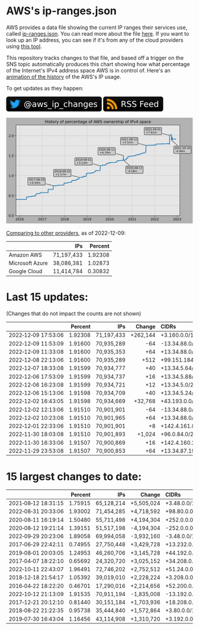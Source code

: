 # AWS's ip-ranges.json

AWS provides a data file showing the current IP ranges their
services use, called [ip-ranges.json](https://ip-ranges.amazonaws.com/ip-ranges.json).
You can read more about the file [here](https://docs.aws.amazon.com/general/latest/gr/aws-ip-ranges.html).
If you want to look up an IP address, you can see if it's from any of the cloud providers using [this tool](https://cloud-ips.s3-us-west-2.amazonaws.com/index.html).

This repository tracks changes to that file, and based off a trigger on the SNS topic 
automatically produces this chart showing how what percentage of the Internet's IPv4 
address space AWS is in control of.  Here's an 
[animation of the history](https://youtu.be/Su25yl7eol8) of the AWS's IP usage.

To get updates as they happen:

[![@aws_ip_changes on twitter](images/twitter_badge.svg)](https://twitter.com/aws_ip_changes) [![RSS Icon](images/rss_badge.svg)](https://raw.githubusercontent.com/seligman/aws-ip-ranges/master/rss.xml)

![History of AWS](history_count.svg)

[Comparing to other providers](https://github.com/seligman/cloud_sizes), as of 2022-12-09:

| | IPs | Percent |
| --- | ---: | ---: |
| Amazon AWS | 71,197,433 | 1.92308 |
| Microsoft Azure | 38,086,381 | 1.02873 |
| Google Cloud | 11,414,784 | 0.30832 |


# Last 15 updates:

(Changes that do not impact the counts are not shown)

| | Percent | IPs | Change | CIDRs |
| :--- | ---: | ---: | ---: | :--- |
| 2022&#8209;12&#8209;09&nbsp;17:53:06 | 1.92308 | 71,197,433 | +262,144 | +3.160.0.0/14 |
| 2022&#8209;12&#8209;09&nbsp;11:53:09 | 1.91600 | 70,935,289 | -64 | -13.34.88.0/26 |
| 2022&#8209;12&#8209;09&nbsp;11:33:08 | 1.91600 | 70,935,353 | +64 | +13.34.88.0/26 |
| 2022&#8209;12&#8209;08&nbsp;22:13:06 | 1.91600 | 70,935,289 | +512 | +99.151.184.0/23 |
| 2022&#8209;12&#8209;07&nbsp;18:33:08 | 1.91599 | 70,934,777 | +40 | +13.34.5.64/29,&nbsp;+13.34.5.96/29,&nbsp;+13.34.5.120/29,&nbsp;... |
| 2022&#8209;12&#8209;06&nbsp;17:53:09 | 1.91599 | 70,934,737 | +16 | +13.34.5.88/29,&nbsp;+13.34.5.84/30,&nbsp;+13.34.5.76/31,&nbsp;... |
| 2022&#8209;12&#8209;06&nbsp;16:23:08 | 1.91599 | 70,934,721 | +12 | +13.34.5.0/29,&nbsp;+13.34.5.8/30 |
| 2022&#8209;12&#8209;06&nbsp;15:13:06 | 1.91598 | 70,934,709 | +40 | +13.34.5.24/29,&nbsp;+13.34.5.32/29,&nbsp;+13.34.5.56/29,&nbsp;... |
| 2022&#8209;12&#8209;02&nbsp;16:43:05 | 1.91598 | 70,934,669 | +32,768 | +43.193.0.0/17 |
| 2022&#8209;12&#8209;02&nbsp;12:13:06 | 1.91510 | 70,901,901 | -64 | -13.34.88.0/26 |
| 2022&#8209;12&#8209;02&nbsp;10:23:08 | 1.91510 | 70,901,965 | +64 | +13.34.88.0/26 |
| 2022&#8209;12&#8209;01&nbsp;22:33:06 | 1.91510 | 70,901,901 | +8 | +142.4.161.8/29 |
| 2022&#8209;11&#8209;30&nbsp;18:03:08 | 1.91510 | 70,901,893 | +1,024 | +96.0.84.0/22 |
| 2022&#8209;11&#8209;30&nbsp;16:33:06 | 1.91507 | 70,900,869 | +16 | +142.4.160.248/29,&nbsp;+142.4.161.0/29 |
| 2022&#8209;11&#8209;29&nbsp;23:53:08 | 1.91507 | 70,900,853 | +64 | +13.34.87.192/26 |


# 15 largest changes to date:

| | Percent | IPs | Change | CIDRs |
| :--- | ---: | ---: | ---: | :--- |
| 2021&#8209;08&#8209;12&nbsp;18:31:15 | 1.75915 | 65,128,214 | +5,505,024 | +3.48.0.0/12,&nbsp;+35.96.0.0/12,&nbsp;+3.152.0.0/13,&nbsp;... |
| 2022&#8209;08&#8209;31&nbsp;20:33:06 | 1.93002 | 71,454,285 | +4,718,592 | +98.80.0.0/12,&nbsp;+184.32.0.0/12,&nbsp;+13.184.0.0/13,&nbsp;... |
| 2020&#8209;08&#8209;11&nbsp;16:19:14 | 1.50480 | 55,711,498 | +4,194,304 | +252.0.0.0/10 |
| 2020&#8209;08&#8209;12&nbsp;19:21:14 | 1.39151 | 51,517,198 | -4,194,304 | -252.0.0.0/10 |
| 2022&#8209;09&#8209;29&nbsp;20:23:06 | 1.89058 | 69,994,058 | -3,932,160 | -3.48.0.0/12,&nbsp;-35.96.0.0/12,&nbsp;-3.240.0.0/13,&nbsp;... |
| 2017&#8209;06&#8209;29&nbsp;22:42:11 | 0.74955 | 27,750,448 | +3,429,728 | +13.232.0.0/13,&nbsp;+34.240.0.0/13,&nbsp;+35.168.0.0/13,&nbsp;... |
| 2019&#8209;08&#8209;01&nbsp;20:03:05 | 1.24953 | 46,260,706 | +3,145,728 | +44.192.0.0/10,&nbsp;-3.192.0.0/12 |
| 2017&#8209;04&#8209;07&nbsp;18:22:10 | 0.65692 | 24,320,720 | +3,025,152 | +34.208.0.0/12,&nbsp;+34.224.0.0/12,&nbsp;+13.58.0.0/15,&nbsp;... |
| 2022&#8209;10&#8209;11&nbsp;22:43:07 | 1.96491 | 72,746,202 | +2,752,512 | +51.24.0.0/13,&nbsp;+57.104.0.0/13,&nbsp;+51.20.0.0/14,&nbsp;... |
| 2018&#8209;12&#8209;18&nbsp;21:54:17 | 1.05392 | 39,019,010 | +2,228,224 | +3.208.0.0/12,&nbsp;+3.224.0.0/12,&nbsp;+13.48.0.0/15 |
| 2016&#8209;04&#8209;22&nbsp;18:22:20 | 0.46701 | 17,290,016 | +2,214,656 | +52.200.0.0/13,&nbsp;+52.208.0.0/13,&nbsp;+52.36.0.0/14,&nbsp;... |
| 2022&#8209;10&#8209;12&nbsp;21:13:09 | 1.91535 | 70,911,194 | -1,835,008 | -13.192.0.0/13,&nbsp;-16.28.0.0/14,&nbsp;-40.172.0.0/14,&nbsp;... |
| 2017&#8209;12&#8209;21&nbsp;20:12:10 | 0.81440 | 30,151,184 | +1,703,936 | +18.208.0.0/13,&nbsp;+18.204.0.0/14,&nbsp;+18.224.0.0/14,&nbsp;... |
| 2018&#8209;08&#8209;22&nbsp;21:22:35 | 0.95738 | 35,444,840 | +1,572,864 | +3.80.0.0/12,&nbsp;+3.16.0.0/14,&nbsp;+3.40.0.0/14 |
| 2019&#8209;07&#8209;30&nbsp;16:43:04 | 1.16456 | 43,114,908 | +1,310,720 | +3.192.0.0/12,&nbsp;+15.222.0.0/15,&nbsp;+15.236.0.0/15 |

